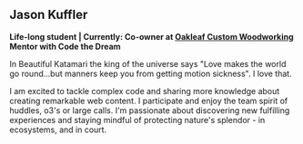 ## Jason Kuffler

<b>Life-long student | Currently: Co-owner at <a href="https://www.oakleafcustomwoodworking.com/">Oakleaf Custom Woodworking</a> Mentor with Code the Dream </b>

In Beautiful Katamari the king of the universe says "Love makes the world go round...but manners keep you from getting motion sickness". I love that.

I am excited to tackle complex code and sharing more knowledge about creating remarkable web content. I participate and enjoy the team spirit of huddles, o3's or large calls. I'm passionate about discovering new fulfilling experiences and staying mindful of protecting nature's splendor - in ecosystems, and in court.

